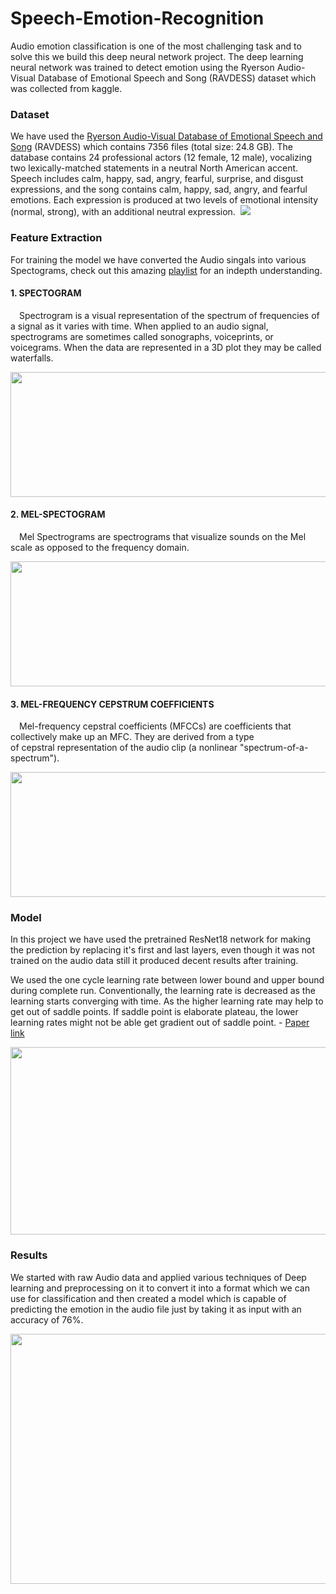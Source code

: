 # Speech-Emotion-Recognition
Audio emotion classification is one of the most challenging task and to solve this we build this deep neural network project.
The deep learning neural network was trained to detect emotion using the Ryerson Audio-Visual Database of Emotional Speech and Song (RAVDESS) dataset which was collected from kaggle.

### Dataset
We have used the [Ryerson Audio-Visual Database of Emotional Speech and Song](https://www.kaggle.com/uwrfkaggler/ravdess-emotional-speech-audio) (RAVDESS) which contains 7356 files (total size: 24.8 GB). The database contains 24 professional actors (12 female, 12 male), vocalizing two lexically-matched statements in a neutral North American accent. Speech includes calm, happy, sad, angry, fearful, surprise, and disgust expressions, and the song contains calm, happy, sad, angry, and fearful emotions. Each expression is produced at two levels of emotional intensity (normal, strong), with an additional neutral expression. 
<img src="https://user-images.githubusercontent.com/53137708/129469464-03943c07-47e7-4989-8465-84979f8c4d46.png"/>

### Feature Extraction

For training the model we have converted the Audio singals into various Spectograms, check out this amazing [playlist](https://www.youtube.com/watch?v=iCwMQJnKk2c&list=PL-wATfeyAMNqIee7cH3q1bh4QJFAaeNv0) for an indepth understanding.
#### 1. SPECTOGRAM 

&emsp;Spectrogram is a visual representation of the spectrum of frequencies of a signal as it varies with time. When applied to an audio signal, spectrograms are sometimes called sonographs, voiceprints, or voicegrams. When the data are represented in a 3D plot they may be called waterfalls.

<p align="center">
  <img src="https://user-images.githubusercontent.com/53137708/129469778-edcad6ba-a938-4b1f-894f-9f9c0cfe4c59.png" width="550" height="200"/>
</p>

#### 2. MEL-SPECTOGRAM

&emsp;Mel Spectrograms are spectrograms that visualize sounds on the Mel scale as opposed to the frequency domain.

<p align="center">
  <img src="https://user-images.githubusercontent.com/53137708/129469803-d24cd261-4493-4729-9696-110ce6b7e7b7.png" width="550" height="200"/>
</p>

#### 3. MEL-FREQUENCY CEPSTRUM COEFFICIENTS

&emsp;Mel-frequency cepstral coefficients (MFCCs) are coefficients that collectively make up an MFC. They are derived from a type of cepstral representation of the audio clip (a nonlinear "spectrum-of-a-spectrum").

<p align="center">
  <img src="https://user-images.githubusercontent.com/53137708/129469822-ae052d66-6a72-4d66-8ead-45a6f820bc00.png" width="550" height="200"/>
</p>

### Model
In this project we have used the pretrained ResNet18 network for making the prediction by replacing it's first and last layers, even though it was not trained on the audio data still it produced decent results after training. 

 We used the one cycle learning rate between lower bound and upper bound during complete run. Conventionally, the learning rate is decreased as the learning starts converging with time. As the higher learning rate may help to get out of saddle points. If saddle point is elaborate plateau, the lower learning rates might not be able get gradient out of saddle point. - [Paper link](https://arxiv.org/pdf/1506.01186.pdf)
 
<p align="center">
  <img src="https://user-images.githubusercontent.com/53137708/129469499-347a5fde-b686-4d90-8a20-a50abab15aef.png" width="1200" height="300"/>
</p>

### Results
We started with raw Audio data and applied various techniques of Deep learning and preprocessing on it to convert it into a format which we can use for classification and then created a model which is capable of predicting the emotion in the audio file just by taking it as input with an accuracy of 76%.
<p align="center">
  <img src="https://user-images.githubusercontent.com/53137708/129469532-8f79b187-ad4a-4701-96ea-301c561b5b12.png" width="1200" height="400"/>
</p>

